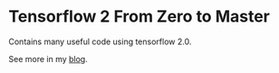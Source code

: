 # Tensorflow 2 From Zero to Master
Contains many useful code using tensorflow 2.0. 

See more in my [blog](https://www.kukuxiaai.com/series/tensorflow/).